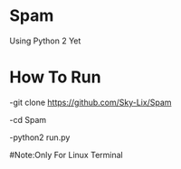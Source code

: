 # Spam
Using Python 2 Yet
# How To Run


-git clone https://github.com/Sky-Lix/Spam


-cd Spam


-python2 run.py

#Note:Only For Linux Terminal
